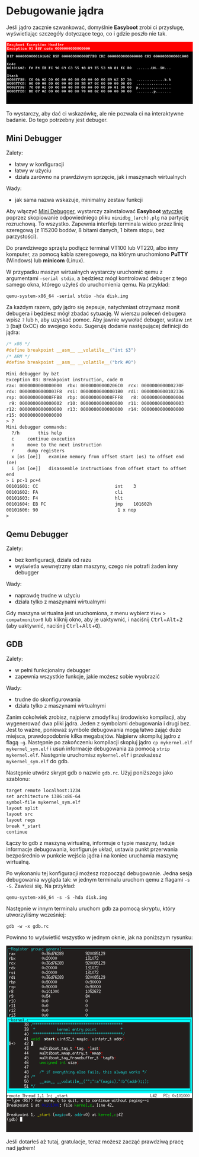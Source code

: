 Debugowanie jądra
=================

Jeśli jądro zacznie szwankować, domyślnie **Easyboot** zrobi ci przysługę, wyświetlając szczegóły dotyczące tego, co i gdzie poszło
nie tak.

![](../exc.png)

To wystarczy, aby dać ci wskazówkę, ale nie pozwala ci na interaktywne badanie. Do tego potrzebny jest debuger.

Mini Debugger
-------------

Zalety:

- łatwy w konfiguracji
- łatwy w użyciu
- działa zarówno na prawdziwym sprzęcie, jak i maszynach wirtualnych

Wady:

- jak sama nazwa wskazuje, minimalny zestaw funkcji

Aby włączyć [Mini Debugger](https://gitlab.com/bztsrc/minidbg), wystarczy zainstalować **Easyboot** [wtyczkę](plugins.md) poprzez
skopiowanie odpowiedniego pliku `minidbg_(arch).plg` na partycję rozruchową. To wszystko. Zapewnia interfejs terminala wideo przez
linię szeregową (z 115200 bodów, 8 bitami danych, 1 bitem stopu, bez parzystości).

Do prawdziwego sprzętu podłącz terminal VT100 lub VT220, albo inny komputer, za pomocą kabla szeregowego, na którym uruchomiono
**PuTTY** (Windows) lub **minicom** (Linux).

W przypadku maszyn wirtualnych wystarczy uruchomić qemu z argumentami `-serial stdio`, a będziesz mógł kontrolować debuger z tego
samego okna, którego użyłeś do uruchomienia qemu. Na przykład:

```
qemu-system-x86_64 -serial stdio -hda disk.img
```

Za każdym razem, gdy jądro się zepsuje, natychmiast otrzymasz monit debugera i będziesz mógł zbadać sytuację. W wierszu poleceń
debugera wpisz `?` lub `h`, aby uzyskać pomoc. Aby jawnie wywołać debuger, wstaw `int 3` (bajt 0xCC) do swojego kodu. Sugeruję
dodanie następującej definicji do jądra:

```c
/* x86 */
#define breakpoint __asm__ __volatile__("int $3")
/* ARM */
#define breakpoint __asm__ __volatile__("brk #0")
```

```
Mini debugger by bzt
Exception 03: Breakpoint instruction, code 0
rax: 0000000000000000  rbx: 00000000000206C0  rcx: 000000000000270F
rdx: 00000000000003F8  rsi: 00000000000001B0  rdi: 0000000000102336
rsp: 000000000008FFB8  rbp: 000000000008FFF8   r8: 0000000000000004
 r9: 0000000000000002  r10: 0000000000000000  r11: 0000000000000003
r12: 0000000000000000  r13: 0000000000000000  r14: 0000000000000000
r15: 0000000000000000
> ?
Mini debugger commands:
  ?/h		this help
  c		continue execution
  n		move to the next instruction
  r		dump registers
  x [os [oe]]	examine memory from offset start (os) to offset end (oe)
  i [os [oe]]	disassemble instructions from offset start to offset end
> i pc-1 pc+4
00101601: CC                             int	3
00101602: FA                             cli
00101603: F4                             hlt
00101604: EB FC                          jmp	101602h
00101606: 90                              1 x nop
>
```

Qemu Debugger
-------------

Zalety:

- bez konfiguracji, działa od razu
- wyświetla wewnętrzny stan maszyny, czego nie potrafi żaden inny debugger

Wady:

- naprawdę trudne w użyciu
- działa tylko z maszynami wirtualnymi

Gdy maszyna wirtualna jest uruchomiona, z menu wybierz `View` > `compatmonitor0` lub kliknij okno, aby je uaktywnić, i naciśnij
<kbd>Ctrl</kbd>+<kbd>Alt</kbd>+<kbd>2</kbd> (aby uaktywnić, naciśnij <kbd>Ctrl</kbd>+<kbd>Alt</kbd>+<kbd>G</kbd>).

GDB
---

Zalety:

- w pełni funkcjonalny debugger
- zapewnia wszystkie funkcje, jakie możesz sobie wyobrazić

Wady:

- trudne do skonfigurowania
- działa tylko z maszynami wirtualnymi

Zanim cokolwiek zrobisz, najpierw zmodyfikuj środowisko kompilacji, aby wygenerować dwa pliki jądra. Jeden z symbolami debugowania
i drugi bez. Jest to ważne, ponieważ symbole debugowania mogą łatwo zająć dużo miejsca, prawdopodobnie kilka megabajtów. Najpierw
skompiluj jądro z flagą `-g`. Następnie po zakończeniu kompilacji skopiuj jądro `cp mykernel.elf mykernel_sym.elf` i usuń informacje
debugowania za pomocą `strip mykernel.elf`. Następnie uruchomisz `mykernel.elf` i przekażesz `mykernel_sym.elf` do gdb.

Następnie utwórz skrypt gdb o nazwie `gdb.rc`. Użyj poniższego jako szablonu:

```
target remote localhost:1234
set architecture i386:x86-64
symbol-file mykernel_sym.elf
layout split
layout src
layout regs
break *_start
continue
```

Łączy to gdb z maszyną wirtualną, informuje o typie maszyny, ładuje informacje debugowania, konfiguruje układ, ustawia punkt
przerwania bezpośrednio w punkcie wejścia jądra i na koniec uruchamia maszynę wirtualną.

Po wykonaniu tej konfiguracji możesz rozpocząć debugowanie. Jedna sesja debugowania wygląda tak: w jednym terminalu uruchom qemu z
flagami `-s -S`. Zawiesi się. Na przykład:

```
qemu-system-x86_64 -s -S -hda disk.img
```

Następnie w innym terminalu uruchom gdb za pomocą skryptu, który utworzyliśmy wcześniej:

```
gdb -w -x gdb.rc
```

Powinno to wyświetlić wszystko w jednym oknie, jak na poniższym rysunku:

![](../gdb.png)

Jeśli dotarłeś aż tutaj, gratulacje, teraz możesz zacząć prawdziwą pracę nad jądrem!
